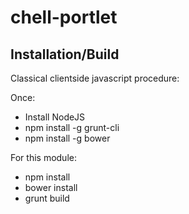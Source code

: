 chell-portlet
=============
Installation/Build
------------------
Classical clientside javascript procedure:
 
Once:
- Install NodeJS
- npm install -g grunt-cli
- npm install -g bower
 
For this module:
- npm install
- bower install
- grunt build